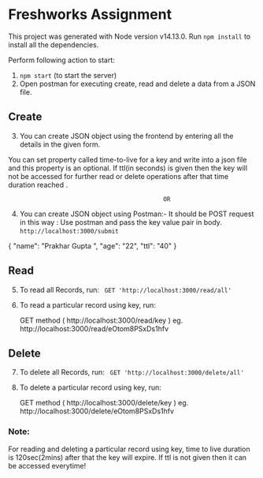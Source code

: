 # Freshworks Assignment 

This project was generated with Node version v14.13.0. Run `npm install` to install all the dependencies.

Perform following action to start:

1.	`npm start` (to start the server)
2.	Open postman for executing create, read and delete a data from a JSON file.

## Create

3. You can create JSON object using the frontend by entering all the details in the given form.

You can set property called time-to-live for a key and write into a json file and this property is an optional. If ttl(in seconds) is given then the key will not be accessed for further read or delete operations after that time duration reached .

												OR

4. You can create JSON object using Postman:-
It should be POST request in this way : Use postman and pass the key value pair in body.
`http://localhost:3000/submit`

{
    "name": "Prakhar Gupta ",
    "age": "22",
    "ttl": "40"
}


## Read

5.	To read all Records, run:
	` GET 'http://localhost:3000/read/all'`

6.	To read a particular record using key, run:

	GET method ( http://localhost:3000/read/key ) 
	eg. http://localhost:3000/read/eOtom8PSxDs1hfv


## Delete

7. To delete all Records, run:
	` GET 'http://localhost:3000/delete/all'`


8.	To delete a particular record using key, run:

	GET method ( http://localhost:3000/delete/key ) 
	eg. http://localhost:3000/delete/eOtom8PSxDs1hfv


### Note: 

For reading and deleting a particular record using key, time to live duration is 120sec(2mins) after that the key will expire. If ttl is not given then it can be accessed everytime!